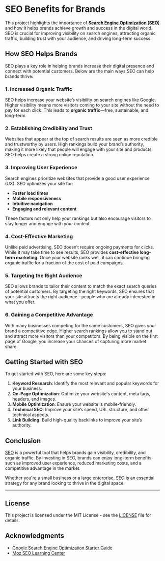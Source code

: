 # SEO Benefits for Brands

This project highlights the importance of **[Search Engine Optimization (SEO)](https://pepmedia.in/search-engine-optimization-seo/)** and how it helps brands achieve growth and success in the digital world. SEO is crucial for improving visibility on search engines, attracting organic traffic, building trust with your audience, and driving long-term success.

## How SEO Helps Brands

SEO plays a key role in helping brands increase their digital presence and connect with potential customers. Below are the main ways SEO can help brands thrive:

### 1. Increased Organic Traffic

SEO helps increase your website’s visibility on search engines like Google. Higher visibility means more visitors coming to your site without the need to pay for each click. This leads to **organic traffic**—free, sustainable, and long-term.

### 2. Establishing Credibility and Trust

Websites that appear at the top of search results are seen as more credible and trustworthy by users. High rankings build your brand’s authority, making it more likely that people will engage with your site and products. SEO helps create a strong online reputation.

### 3. Improving User Experience

Search engines prioritize websites that provide a good user experience (UX). SEO optimizes your site for:

- **Faster load times**
- **Mobile responsiveness**
- **Intuitive navigation**
- **Engaging and relevant content**

These factors not only help your rankings but also encourage visitors to stay longer and engage with your content.

### 4. Cost-Effective Marketing

Unlike paid advertising, SEO doesn’t require ongoing payments for clicks. While it may take time to see results, SEO provides **cost-effective long-term marketing**. Once your website ranks well, it can continue bringing organic traffic for a fraction of the cost of paid campaigns.

### 5. Targeting the Right Audience

SEO allows brands to tailor their content to match the exact search queries of potential customers. By targeting the right keywords, SEO ensures that your site attracts the right audience—people who are already interested in what you offer.

### 6. Gaining a Competitive Advantage

With many businesses competing for the same customers, SEO gives your brand a competitive edge. Higher search rankings allow you to stand out and attract more visitors than your competitors. By being visible on the first page of Google, you increase your chances of capturing more market share.

## Getting Started with SEO

To get started with SEO, here are some key steps:

1. **Keyword Research**: Identify the most relevant and popular keywords for your business.
2. **On-Page Optimization**: Optimize your website's content, meta tags, headers, and images.
3. **Mobile Optimization**: Ensure your website is mobile-friendly.
4. **Technical SEO**: Improve your site’s speed, URL structure, and other technical aspects.
5. **Link Building**: Build high-quality backlinks to improve your site’s authority.

## Conclusion

[SEO](https://pepmedia.in/search-engine-optimization-seo/) is a powerful tool that helps brands gain visibility, credibility, and organic traffic. By investing in SEO, brands can enjoy long-term benefits such as improved user experience, reduced marketing costs, and a competitive advantage in the market.

Whether you're a small business or a large enterprise, SEO is an essential strategy for any brand looking to thrive in the digital space.

---

## License

This project is licensed under the MIT License - see the [LICENSE](LICENSE) file for details.

## Acknowledgments

- [Google Search Engine Optimization Starter Guide](https://support.google.com/webmasters/answer/7451184?hl=en)
- [Moz SEO Learning Center](https://moz.com/learn/seo)

